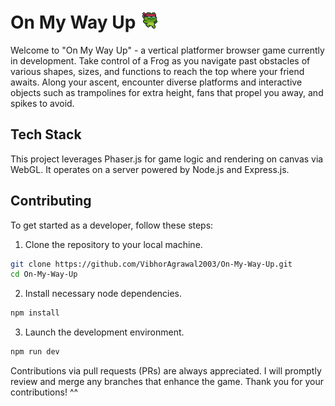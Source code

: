 # On My Way Up ![frog-icon](https://github.com/VibhorAgrawal2003/On-My-Way-Up/blob/main/public/assets/favicon.png)

Welcome to "On My Way Up" - a vertical platformer browser game currently in development. Take control of a Frog as you navigate past obstacles of various shapes, sizes, and functions to reach the top where your friend awaits. Along your ascent, encounter diverse platforms and interactive objects such as trampolines for extra height, fans that propel you away, and spikes to avoid.

## Tech Stack
This project leverages Phaser.js for game logic and rendering on canvas via WebGL. It operates on a server powered by Node.js and Express.js.

## Contributing

To get started as a developer, follow these steps:

1. Clone the repository to your local machine.
```bash
git clone https://github.com/VibhorAgrawal2003/On-My-Way-Up.git
cd On-My-Way-Up
```

2. Install necessary node dependencies.
```bash
npm install
```

3. Launch the development environment.
```bash
npm run dev
```

Contributions via pull requests (PRs) are always appreciated. I will promptly review and merge any branches that enhance the game. Thank you for your contributions! ^^
